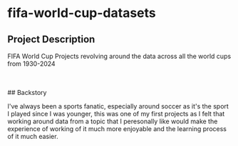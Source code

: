 # fifa-world-cup-datasets



## Project Description
<p>FIFA World Cup Projects revolving around the data across all the world cups from 1930-2024</p>
<br>
<br>
## Backstory
<p>I've always been a sports fanatic, especially around soccer as it's the sport I played since I was younger,
this was one of my first projects as I felt that working around data from a topic that I peresonally like would
make the experience of working of it much more enjoyable and the learning process of it much easier.</p>
